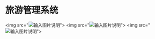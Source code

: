 # 旅游管理系统
<img src="![输入图片说明](https://images.gitee.com/uploads/images/2020/1207/152016_3b1331a0_1206528.png "屏幕截图.png")">
<img src="![输入图片说明](https://images.gitee.com/uploads/images/2020/1207/152019_65efda86_1206528.png "屏幕截图.png")">
<img src="![输入图片说明](https://images.gitee.com/uploads/images/2020/1207/152023_213d4909_1206528.png "屏幕截图.png")">

